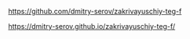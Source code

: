 https://github.com/dmitry-serov/zakrivayuschiy-teg-f

https://dmitry-serov.github.io/zakrivayuschiy-teg-f/